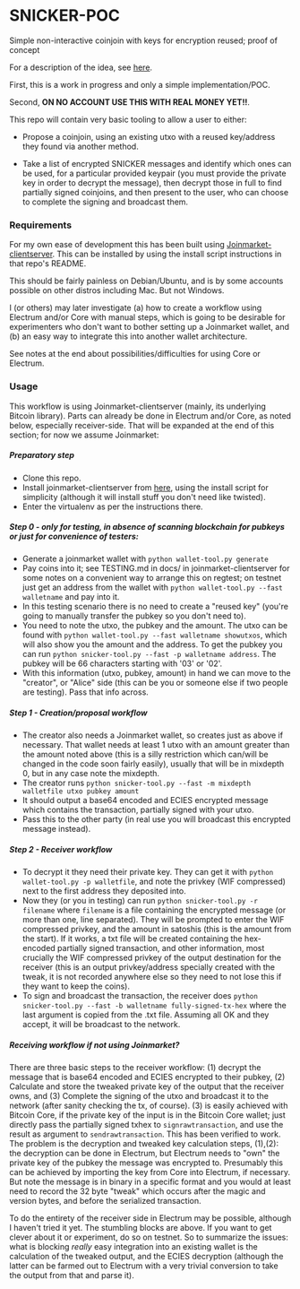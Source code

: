 # SNICKER-POC
Simple non-interactive coinjoin with keys for encryption reused; proof of concept

For a description of the idea, see [here](https://gist.github.com/AdamISZ/8dc3bbb00ac33e270029fe1cdb52f3f4).

First, this is a work in progress and only a simple implementation/POC.

Second, **ON NO ACCOUNT USE THIS WITH REAL MONEY YET!!**.

This repo will contain very basic tooling to allow a user to either:

* Propose a coinjoin, using an existing utxo with a reused key/address
they found via another method.

* Take a list of encrypted SNICKER messages and identify which ones can be used,
for a particular provided keypair (you must provide the private key in order to
decrypt the message), then decrypt those in full to find partially signed
coinjoins, and then present to the user, who can choose to complete the signing
and broadcast them.


### Requirements

For my own ease of development this has been built using [Joinmarket-clientserver](https://github.com/Joinmarket-Org/joinmarket-clientserver).
This can be installed by using the install script instructions in that repo's README.

This should be fairly painless on Debian/Ubuntu, and is by some accounts possible
on other distros including Mac. But not Windows.

I (or others) may later investigate (a) how to create a workflow using Electrum
and/or Core with manual steps, which is going to be desirable for experimenters
who don't want to bother setting up a Joinmarket wallet, and (b) an easy way to
integrate this into another wallet architecture.

See notes at the end about possibilities/difficulties for using Core or Electrum.

### Usage

This workflow is using Joinmarket-clientserver (mainly, its underlying Bitcoin library).
Parts can already be done in Electrum and/or Core, as noted below, especially
receiver-side. That will be expanded at the end of this section; for now we assume
Joinmarket:

##### Preparatory step

* Clone this repo.
* Install joinmarket-clientserver from [here](https://github.com/Joinmarket-Org/joinmarket-clientserver),
using the install script for simplicity (although it will install stuff you don't
need like twisted).
* Enter the virtualenv as per the instructions there.

##### Step 0 - only for testing, in absence of scanning blockchain for pubkeys or just for convenience of testers:

* Generate a joinmarket wallet with `python wallet-tool.py generate`
* Pay coins into it; see TESTING.md in docs/ in joinmarket-clientserver for some
notes on a convenient way to arrange this on regtest; on testnet just get an address
from the wallet with `python wallet-tool.py --fast walletname` and pay into it.
* In this testing scenario there is no need to create a "reused key" (you're going to
manually transfer the pubkey so you don't need to).
* You need to note the utxo, the pubkey and the amount. The utxo can be found with
`python wallet-tool.py --fast walletname showutxos`, which will also show you the amount
and the address. To get the pubkey you can run `python snicker-tool.py --fast -p walletname address`.
The pubkey will be 66 characters starting with '03' or '02'.
* With this information (utxo, pubkey, amount) in hand we can move to the "creator",
or "Alice" side (this can be you or someone else if two people are testing). Pass
that info across.

##### Step 1 - Creation/proposal workflow

* The creator also needs a Joinmarket wallet, so creates just as above if necessary.
That wallet needs at least 1 utxo with an amount greater than the amount noted above
(this is a silly restriction which can/will be changed in the code soon fairly easily),
usually that will be in mixdepth 0, but in any case note the mixdepth.
* The creator runs `python snicker-tool.py --fast -m mixdepth walletfile utxo pubkey amount`
* It should output a base64 encoded and ECIES encrypted message which contains the
transaction, partially signed with your utxo.
* Pass this to the other party (in real use you will broadcast this
encrypted message instead).

##### Step 2 - Receiver workflow

* To decrypt it they need their private key. They can get it with `python wallet-tool.py -p walletfile`,
and note the privkey (WIF compressed) next to the first address they deposited into.
* Now they (or you in testing) can run `python snicker-tool.py -r filename` where
`filename` is a file containing the encrypted message (or more than one,
line separated). They will be prompted to enter the WIF compressed privkey, and the
amount in satoshis (this is the amount from the start). If it works, a txt file
will be created containing the hex-encoded partially signed transaction, and other
information, most crucially the WIF compressed privkey of the output destination for
the receiver (this is an output privkey/address specially created with the tweak,
it is not recorded anywhere else so they need to not lose this if they want to keep
the coins).
* To sign and broadcast the transaction, the receiver does `python snicker-tool.py --fast -b walletname fully-signed-tx-hex`
where the last argument is copied from the .txt file. Assuming all OK and they accept, it will be broadcast to the network.

##### Receiving workflow if not using Joinmarket?

There are three basic steps to the receiver workflow: (1) decrypt the message that
is base64 encoded and ECIES encrypted to their pubkey, (2) Calculate and store
the tweaked private key of the output that the receiver owns, and (3) Complete the signing of
the utxo and broadcast it to the network (after sanity checking the tx, of course).
(3) is easily achieved with Bitcoin Core, if the private key of the input is in the
Bitcoin Core wallet; just directly pass the partially signed txhex to `signrawtransaction`,
and use the result as argument to `sendrawtransaction`. This has been verified to work.
The problem is the decryption and tweaked key calculation steps, (1),(2):
the decryption can be done in Electrum, but Electrum needs to "own" the private key
of the pubkey the message was encrypted to. Presumably this can be achieved by
importing the key from Core into Electrum, if necessary. But note the message is in binary in a specific
format and you would at least need to record the 32 byte "tweak" which occurs after
the magic and version bytes, and before the serialized transaction.

To do the entirety of the receiver side in Electrum may be possible, although
I haven't tried it yet. The stumbling blocks are above. If you want to get clever
about it or experiment, do so on testnet. So to summarize the issues: what is
blocking *really* easy integration into an existing wallet is the calculation of
the tweaked output, and the ECIES decryption (although the latter can be farmed out to Electrum with a very
trivial conversion to take the output from that and parse it).



